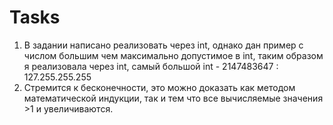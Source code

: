 # Tasks 
1. В задании написано реализовать через int, однако дан пример с числом большим чем максимально допустимое в int, таким образом я реализовала через int, самый большой int - 2147483647 : 127.255.255.255
2. Стремится к бесконечности, это можно доказать как методом математической индукции, так и тем что все вычисляемые значения >1 и увеличиваются.
